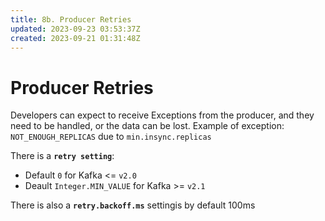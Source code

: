 ```yaml
---
title: 8b. Producer Retries
updated: 2023-09-23 03:53:37Z
created: 2023-09-21 01:31:48Z
---
```


# Producer Retries

Developers can expect to receive Exceptions from the producer, and they need to be handled, or the data can be lost.
Example of exception: `NOT_ENOUGH_REPLICAS` due to `min.insync.replicas`

There is a **`retry setting`**:

-   Default `0` for Kafka <= `v2.0`
-   Deault `Integer.MIN_VALUE` for Kafka >= `v2.1`

There is also a **`retry.backoff.ms`** settingis by default 100ms
